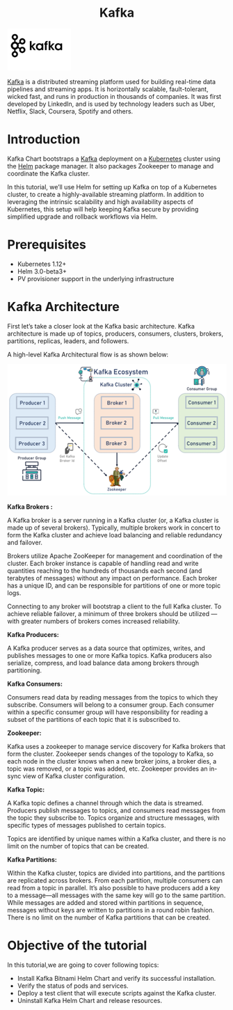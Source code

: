 <h1 align="center">Kafka</h1>

![Logo](_images/logo.png)

[Kafka](https://kafka.apache.org/) is a distributed streaming platform used for building real-time data pipelines and streaming apps. It is horizontally scalable, fault-tolerant, wicked fast, and runs in production in thousands of companies. It was first developed by LinkedIn, and is used by technology leaders such as Uber, Netflix, Slack, Coursera, Spotify and others.

# Introduction
Kafka Chart bootstraps a [Kafka](https://github.com/bitnami/bitnami-docker-kafka) deployment on a [Kubernetes](http://kubernetes.io/) cluster using the [Helm](https://helm.sh/) package manager.
It also packages Zookeeper to manage and coordinate the Kafka cluster.

In this tutorial, we’ll use Helm for setting up Kafka on top of a Kubernetes cluster, to create a highly-available streaming platform. In addition to leveraging the intrinsic scalability and high availability aspects of Kubernetes, this setup will help keeping Kafka secure by providing simplified upgrade and rollback workflows via Helm.

# Prerequisites

- Kubernetes 1.12+
- Helm 3.0-beta3+
- PV provisioner support in the underlying infrastructure

# Kafka Architecture
First let’s take a closer look at the Kafka basic architecture. Kafka architecture is made up of topics, producers, consumers, clusters, brokers, partitions, replicas, leaders, and followers.


A high-level Kafka Architectural flow is as shown below:

![](_images/kafka-architecture.png)

**Kafka Brokers :**

A Kafka broker is a server running in a Kafka cluster (or, a Kafka cluster is made up of several brokers). Typically, multiple brokers work in concert to form the Kafka cluster and achieve load balancing and reliable redundancy and failover. 

Brokers utilize Apache ZooKeeper for management and coordination of the cluster. Each broker instance is capable of handling read and write quantities reaching to the hundreds of thousands each second (and terabytes of messages) without any impact on performance. Each broker has a unique ID, and can be responsible for partitions of one or more topic logs. 

Connecting to any broker will bootstrap a client to the full Kafka cluster. To achieve reliable failover, a minimum of three brokers should be utilized —with greater numbers of brokers comes increased reliability.

**Kafka Producers:**

A Kafka producer serves as a data source that optimizes, writes, and publishes messages to one or more Kafka topics. Kafka producers also serialize, compress, and load balance data among brokers through partitioning.

**Kafka Consumers:**

Consumers read data by reading messages from the topics to which they subscribe. Consumers will belong to a consumer group. Each consumer within a specific consumer group will have responsibility for reading a subset of the partitions of each topic that it is subscribed to. 

**Zookeeper:**

Kafka uses a zookeeper to manage service discovery for Kafka brokers that form the cluster. Zookeeper sends changes of the topology to Kafka, so each node in the cluster knows when a new broker joins, a broker dies, a topic was removed, or a topic was added, etc. Zookeeper provides an in-sync view of Kafka cluster configuration.

**Kafka Topic:**

A Kafka topic defines a channel through which the data is streamed. Producers publish messages to topics, and consumers read messages from the topic they subscribe to. Topics organize and structure messages, with specific types of messages published to certain topics. 

Topics are identified by unique names within a Kafka cluster, and there is no limit on the number of topics that can be created. 

**Kafka Partitions:**

Within the Kafka cluster, topics are divided into partitions, and the partitions are replicated across brokers. From each partition, multiple consumers can read from a topic in parallel. It’s also possible to have producers add a key to a message—all messages with the same key will go to the same partition. While messages are added and stored within partitions in sequence, messages without keys are written to partitions in a round robin fashion. There is no limit on the number of Kafka partitions that can be created.

# Objective of the tutorial

In this tutorial,we are going to cover following topics:

- Install Kafka Bitnami Helm Chart and verify its successful installation.
- Verify the status of pods and services. 
- Deploy a test client that will execute scripts against the Kafka cluster.
- Uninstall Kafka Helm Chart and release resources.






